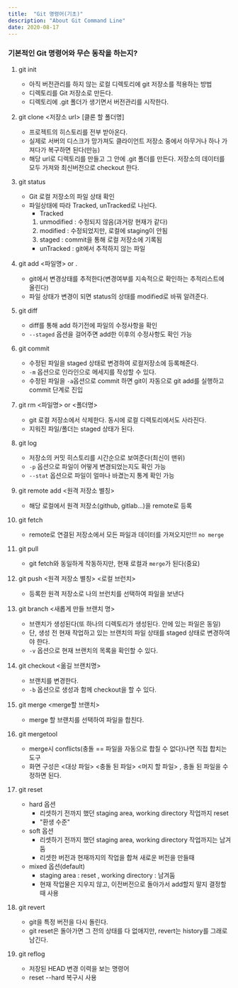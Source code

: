 ```yaml
---
title:  "Git 명령어(기초)"
description: "About Git Command Line"
date: 2020-08-17
---
```

### 기본적인 Git 명령어와 무슨 동작을 하는지?

1. git init
    - 아직 버전관리를 하지 않는 로컬 디렉토리에 git 저장소를 적용하는 방법
    - 디렉토리를 Git 저장소로 만든다.
    - 디렉토리에 .git 폴더가 생기면서 버전관리를 시작한다.

2. git clone <저장소 url> [클론 할 폴더명]
    - 프로젝트의 히스토리를 전부 받아온다.
    - 실제로 서버의 디스크가 망가져도 클라이언트 저장소 중에서 아무거나 하나 가져다가 복구하면 된다(만능)
    - 해당 url로 디렉토리를 만들고 그 안에 .git 폴더를 만든다. 저장소의 데이터를 모두 가져와 최신버전으로 checkout 한다.
    
3. git status
    - Git 로컬 저장소의 파일 상태 확인
    - 파일상태에 따라 Tracked, unTracked로 나뉜다.
        - Tracked
        1. unmodified : 수정되지 않음(과거랑 현재가 같다)
        2. modified : 수정되었지만, 로컬에 staging이 안됨
        3. staged : commit을 통해 로컬 저장소에 기록됨
        - unTracked : git에서 추적하지 않는 파일
        
4. git add <파일명> or .         
    - git에서 변경상태를 추적한다(변경여부를 지속적으로 확인하는 추적리스트에 올린다)
    - 파일 상태가 변경이 되면 status의 상태를 modified로 바꿔 알려준다.

5. git diff    
    - diff를 통해 add 하기전에 파일의 수정사항을 확인
    - `--staged` 옵션을 걸어주면 add한 이후의 수정사항도 확인 가능
 
6. git commit
    - 수정된 파일을 staged 상태로 변경하여 로컬저장소에 등록해준다.
    - `-m` 옵션으로 인라인으로 메세지를 작성할 수 있다.
    - 수정된 파일을 `-a`옵션으로 commit 하면 git이 자동으로 git add를 실행하고 commit 단계로 진입
    
7. git rm <파일명> or <폴더명>
    - git 로컬 저장소에서 삭제한다. 동시에 로컬 디렉토리에서도 사라진다.
    - 지워진 파일/폴더는 staged 상태가 된다.
    
8. git log         
    - 저장소의 커밋 히스토리를 시간순으로 보여준다(최신이 맨위)
    - `-p` 옵션으로 파일이 어떻게 변경되었는지도 확인 가능
    - `--stat` 옵션으로 파일이 얼마나 바겼는지 통계 확인 가능

9. git remote add <원격 저장소 별칭> <url>
    - 해당 로컬에서 원격 저장소(github, gitlab...)을 remote로 등록

10. git fetch    
    - remote로 연결된 저장소에서 모든 파일과 데이터를 가져오지만!!! `no merge`

11. git pull
    - git fetch와 동일하게 작동하지만, 현재 로컬과 `merge`가 된다(중요)
    
12. git push <원격 저장소 별칭> <로컬 브런치>
    - 등록한 원격 저장소로 나의 브런치를 선택하여 파일을 보낸다

13. git branch <새롭게 만들 브랜치 명>
    - 브랜치가 생성된다(또 하나의 디렉토리가 생성된다. 안에 있는 파일은 동일)
    - 단, 생성 전 현재 작업하고 있는 브랜치의 파일 상태를 staged 상태로 변경하여야 한다.
    - `-v` 옵션으로 현재 브랜치의 목록을 확인할 수 있다.

14. git checkout <옮길 브랜치명>
    - 브랜치를 변경한다.
    - `-b` 옵션으로 생성과 함께 checkout을 할 수 있다.

15. git merge <merge할 브랜치>
    - merge 할 브랜치를 선택하여 파일을 합친다.

16. git mergetool
    - merge시 conflicts(충돌 == 파일을 자동으로 합칠 수 없다)나면 직접 합치는 도구
    - 화면 구성은 <대상 파일> <충돌 된 파일> <머지 할 파일> , 충돌 된 파일을 수정하면 된다. 
    
17. git reset
    - hard 옵션
        - 리셋하기 전까지 했던 staging area, working directory 작업까지 reset
        - "환생 수준"
    - soft 옵션
        - 리셋하기 전까지 했던 staging area, working directory 작업까지는 남겨둠
        - 리셋한 버전과 현재까지의 작업을 합쳐 새로운 버전을 만들때  
    - mixed 옵션(default)             
        - staging area : reset , working directory : 남겨둠
        - 현재 작업물은 지우지 않고, 이전버전으로 돌아가서 add할지 말지 결정할때 사용
        
18. git revert        
    - git을 특정 버전을 다시 돌린다.
    - git reset은 돌아가면 그 전의 상태를 다 없애지만, revert는 history를 그래로 남긴다.

19. git reflog
    - 저장된 HEAD 변경 이력을 보는 명령어
    - reset --hard 복구시 사용
